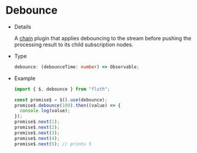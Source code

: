 # Debounce

- Details

  A [chain](/en/guide/plugin.html#chain-plugin) plugin that applies debouncing to the stream before pushing the processing result to its child subscription nodes.

- Type

  ```typescript
  debounce: (debounceTime: number) => Observable;
  ```

- Example

  ```typescript
  import { $, debounce } from "fluth";

  const promise$ = $().use(debounce);
  promise$.debounce(100).then((value) => {
    console.log(value);
  });
  promise$.next(1);
  promise$.next(2);
  promise$.next(3);
  promise$.next(4);
  promise$.next(5); // prints 5
  ```
